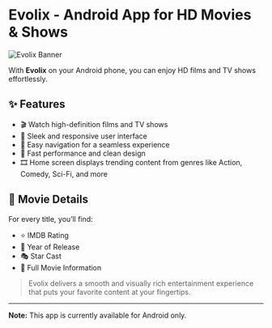 # Evolix - Android App for HD Movies & Shows

![Evolix Banner](https://i.ibb.co/5xzqnBqg/1744432953938.jpg)

With **Evolix** on your Android phone, you can enjoy HD films and TV shows effortlessly.

## ✨ Features

- 🎬 Watch high-definition films and TV shows
- 📱 Sleek and responsive user interface
- 🔎 Easy navigation for a seamless experience
- 🚀 Fast performance and clean design
- 🎞️ Home screen displays trending content from genres like Action, Comedy, Sci-Fi, and more

## 🎥 Movie Details

For every title, you’ll find:

- ⭐ IMDB Rating  
- 📅 Year of Release  
- 🎭 Star Cast  
- 📖 Full Movie Information  

> Evolix delivers a smooth and visually rich entertainment experience that puts your favorite content at your fingertips.

---

**Note:** This app is currently available for Android only.
